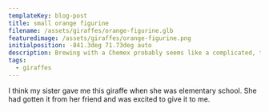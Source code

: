 ```yaml
---
templateKey: blog-post
title: small orange figurine
filename: /assets/giraffes/orange-figurine.glb
featuredimage: /assets/giraffes/orange-figurine.png
initialposition: -841.3deg 71.73deg auto
description: Brewing with a Chemex probably seems like a complicated, time-consuming ordeal, but once you get used to the process, it becomes a soothing ritual that's worth the effort every time.
tags:
  - giraffes
---
```

I think my sister gave me this giraffe when she was elementary school. She had gotten it from her friend and was excited to give it to me.